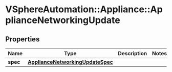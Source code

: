 # VSphereAutomation::Appliance::ApplianceNetworkingUpdate

## Properties
Name | Type | Description | Notes
------------ | ------------- | ------------- | -------------
**spec** | [**ApplianceNetworkingUpdateSpec**](ApplianceNetworkingUpdateSpec.md) |  | 


